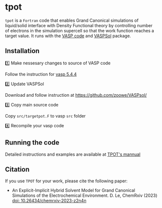 # tpot

```tpot``` is a ```Fortran``` code that enables Grand Canonical simulations of liquid/solid interface with Density Functional theory by controlling number of electrons in the simulation supercell so that the work function reaches a target value. It runs with the [VASP code](https://www.vasp.at/) and [VASPSol](https://github.com/zoowe/VASPsol/tree/solhybrid) package.

## Installation

:one: Make nessesary changes to source of VASP code

Follow the instruction for [vasp 5.4.4](docs/vaspcode)

:two: Update VASPSol

Download and follow instruction at https://github.com/zoowe/VASPsol/

:three: Copy main source code

Copy ```src/targetpot.F``` to vasp ```src``` folder

:four: Recompile your vasp code

## Running the code

Detailed instructions and examples are available at [TPOT's mannual](docs/tpot) 

## Citation

If you use ```TPOT``` for your work, please cite the following paper:

- An Explicit-Implicit Hybrid Solvent Model for Grand Canonical Simulations of the Electrochemical Environment.
D. Le, ChemRxiv (2023) [doi: 10.26434/chemrxiv-2023-z2n4n](https://doi.org/10.26434/chemrxiv-2023-z2n4n)

